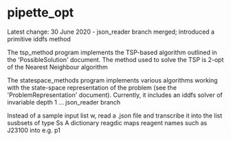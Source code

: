 # pipette_opt
Latest change: 30 June 2020 - json_reader branch merged; introduced a primitive iddfs method

The tsp_method program implements the TSP-based algorithm outlined in the 'PossibleSolution' document. The method used to solve the TSP is 2-opt of the Nearest Neighbour algorithm

The statespace_methods program implements various algorithms working with the state-space representation of the problem (see the 'ProblemRepresentation' document). Currently, it includes an iddfs solver of invariable depth 1
...
json_reader branch

Instead of a sample input list w, read a .json file and transcribe it into the list susbsets of type Ss
A dictionary reagdic maps reagent names such as J23100 into e.g. p1
